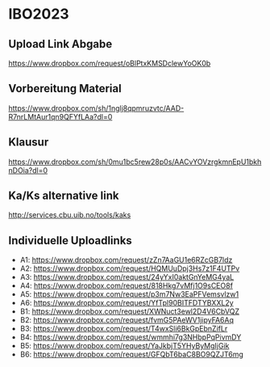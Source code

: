 # IBO2023

## Upload Link Abgabe 

https://www.dropbox.com/request/oBlPtxKMSDclewYoOK0b


## Vorbereitung Material

https://www.dropbox.com/sh/1nglj8qpmruzvtc/AAD-R7nrLMtAur1qn9QFYfLAa?dl=0

## Klausur

https://www.dropbox.com/sh/0mu1bc5rew28p0s/AACvYOVzrgkmnEpU1bkhnDOia?dl=0

## Ka/Ks alternative link

http://services.cbu.uib.no/tools/kaks

## Individuelle Uploadlinks

- A1: https://www.dropbox.com/request/zZn7AaGU1e6RZcGB7ldz
- A2: https://www.dropbox.com/request/HQMUuDpj3Hs7z1F4UTPv
- A3: https://www.dropbox.com/request/24yYxI0aktGnYeMG4yaL
- A4: https://www.dropbox.com/request/818Hkg7vMfj1O9sCEO8f
- A5: https://www.dropbox.com/request/p3m7Nw3EaPFVemsvlzw1
- A6: https://www.dropbox.com/request/YfTpl90BITFDTYBXXL2y
- B1: https://www.dropbox.com/request/XWNuct3ewl2D4V6CbVQZ
- B2: https://www.dropbox.com/request/fvmG5PAeWV1jipyFA6Aq
- B3: https://www.dropbox.com/request/T4wxSli6BkGpEbnZifLr
- B4: https://www.dropbox.com/request/wmmhi7g3NHbpPqPivmDY
- B5: https://www.dropbox.com/request/YaJkbjT5YHyByMgIjGik
- B6: https://www.dropbox.com/request/GFQbT6baC8BO9QZJT6mg

